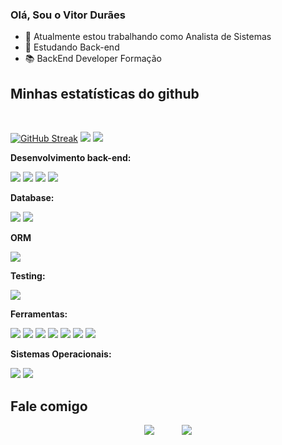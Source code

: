 ### Olá, Sou o Vitor Durães

- 🔭 Atualmente estou trabalhando como Analista de Sistemas
- 🌱 Estudando Back-end
- 📚 BackEnd Developer Formação

 ## Minhas estatísticas do github

<div display="inline-block" align="left"><br>

[![GitHub Streak](https://streak-stats.demolab.com?user=VitorDuraes&theme=tokyonight&locale=pt_BR)](https://git.io/streak-stats)
![](https://github-readme-stats.vercel.app/api?username=VitorDuraes&show_icons=true&theme=tokyonight)
![](https://github-readme-stats.vercel.app/api/top-langs/?username=VitorDuraes&theme=tokyonight&custom_title=Linguagens%20mais%20usadas&layout=compact)
</div>
  
**Desenvolvimento back-end:**

![]([https://img.shields.io/badge/node-339933.svg?&style=for-the-badge&logo=node.js&logoColor=white](https://img.shields.io/badge/C%23-239120?style=flat&logo=unity&logoColor=white))
![]([https://img.shields.io/badge/Express-000000.svg?&style=for-the-badge&logo=express&logoColor=white](https://img.shields.io/badge/.NET-5C2D91?style=badge&logo=.net&logoColor=white))
![](https://img.shields.io/badge/node.js-339933?style=for-the-badge&logo=Node.js&logoColor=white)
![](https://img.shields.io/badge/Java-ED8B00?style=for-the-badge&logo=openjdk&logoColor=white)


 **Database:**
  
  ![](https://img.shields.io/badge/mysql-4479A1.svg?&style=for-the-badge&logo=mysql&logoColor=white)
  ![](https://img.shields.io/badge/MongoDB-47A248.svg?&style=for-the-badge&logo=mongodb&logoColor=white)

  **ORM**
  
  ![](https://img.shields.io/badge/Sequelize-52B0E7.svg?&style=for-the-badge&logo=sequelize&logoColor=white)

  **Testing:**

![](https://img.shields.io/badge/Jest-C21325.svg?&style=for-the-badge&logo=jest&logoColor=white)

**Ferramentas:**

  ![](https://img.shields.io/badge/-Visual%20Studio%20Code-007ACC?style=for-the-badge&logo=visual-studio-code&logoColor=white)
  ![](https://img.shields.io/badge/git-F05032.svg?&style=for-the-badge&logo=git&logoColor=white)
  ![](https://img.shields.io/badge/-Trello-0052CC?style=for-the-badge&logo=trello&logoColor=white)
  ![](https://img.shields.io/badge/Miro-050038.svg?&style=for-the-badge&logo=miro&logoColor=white)
  ![](https://img.shields.io/badge/Slack-4A154B.svg?&style=for-the-badge&logo=Slack&logoColor=white)
  ![](https://img.shields.io/badge/Discord-5865f2.svg?&style=for-the-badge&logo=Discord&logoColor=white)
  ![](https://img.shields.io/badge/Zoom-2D8CFF.svg?&style=for-the-badge&logo=Zoom&logoColor=white)

  **Sistemas Operacionais:**

  ![](https://img.shields.io/badge/Windows-0078D6.svg?&style=for-the-badge&logo=Windows&logoColor=white)
  ![](https://img.shields.io/badge/MacOs-000000.svg?&style=for-the-badge&logo=MacOS&logoColor=white)

  ## Fale comigo
<div align="center">
 
 [![](https://img.shields.io/badge/gmail-EA4335?&style=for-the-badge&logo=gmail&logoColor=white&)](mailto:vitordo06@gmail.com)  &nbsp;&nbsp;&nbsp;&nbsp;&nbsp;&nbsp;&nbsp;&nbsp;&nbsp;
 [![](https://img.shields.io/badge/linkedin-0A66C2.svg?&style=for-the-badge&logo=linkedin&logoColor=white&)](https://www.linkedin.com/in/vitor-dur%C3%A3es-5080a2215/)

</div>
